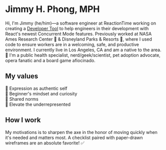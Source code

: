 # Jimmy H. Phong, MPH
Hi, I'm Jimmy (he/him)—a software engineer at ReactionTime working on creating a [Developer Tool](https://github.com/oslabs-beta/ReactionTime) to help engineers in their development with React's newest Concurrent Mode features. Previously worked at NASA Ames Research Center 🚀 & Disneyland Parks & Resorts 🏰, where I used code to ensure workers are in a welcoming, safe, and productive environment. I currently live in Los Angeles, CA and am a native to the area. 🙌 I'm a public health specialist, nerd/geek/scientist, pet adoption advocate, opera fanatic and a board game afiocinado.

## My values
🌟 Expression as authentic self<br>
🍏 Beginner's mindset and curiosity<br>
🙌 Shared norms<br>
🚀 Elevate the underrepresented

## How I work
My motivations is to sharpen the axe in the honor of moving quickly when it's needed and matters most. A checklist paired with paper-drawn wireframes are an absolute favorite! ✅ 

